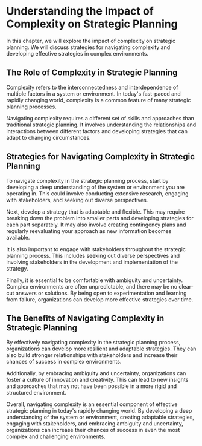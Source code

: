 Understanding the Impact of Complexity on Strategic Planning
==============================================================================================

In this chapter, we will explore the impact of complexity on strategic planning. We will discuss strategies for navigating complexity and developing effective strategies in complex environments.

The Role of Complexity in Strategic Planning
--------------------------------------------

Complexity refers to the interconnectedness and interdependence of multiple factors in a system or environment. In today's fast-paced and rapidly changing world, complexity is a common feature of many strategic planning processes.

Navigating complexity requires a different set of skills and approaches than traditional strategic planning. It involves understanding the relationships and interactions between different factors and developing strategies that can adapt to changing circumstances.

Strategies for Navigating Complexity in Strategic Planning
----------------------------------------------------------

To navigate complexity in the strategic planning process, start by developing a deep understanding of the system or environment you are operating in. This could involve conducting extensive research, engaging with stakeholders, and seeking out diverse perspectives.

Next, develop a strategy that is adaptable and flexible. This may require breaking down the problem into smaller parts and developing strategies for each part separately. It may also involve creating contingency plans and regularly reevaluating your approach as new information becomes available.

It is also important to engage with stakeholders throughout the strategic planning process. This includes seeking out diverse perspectives and involving stakeholders in the development and implementation of the strategy.

Finally, it is essential to be comfortable with ambiguity and uncertainty. Complex environments are often unpredictable, and there may be no clear-cut answers or solutions. By being open to experimentation and learning from failure, organizations can develop more effective strategies over time.

The Benefits of Navigating Complexity in Strategic Planning
-----------------------------------------------------------

By effectively navigating complexity in the strategic planning process, organizations can develop more resilient and adaptable strategies. They can also build stronger relationships with stakeholders and increase their chances of success in complex environments.

Additionally, by embracing ambiguity and uncertainty, organizations can foster a culture of innovation and creativity. This can lead to new insights and approaches that may not have been possible in a more rigid and structured environment.

Overall, navigating complexity is an essential component of effective strategic planning in today's rapidly changing world. By developing a deep understanding of the system or environment, creating adaptable strategies, engaging with stakeholders, and embracing ambiguity and uncertainty, organizations can increase their chances of success in even the most complex and challenging environments.
